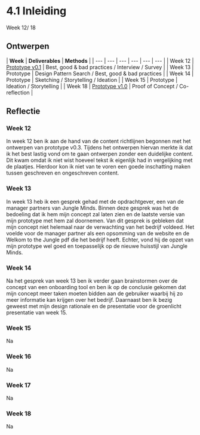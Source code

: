 # 4.1 Inleiding

Week 12/ 18

## Ontwerpen

| **Week** | **Deliverables** | **Methods** |
| --- | --- | --- | --- | --- | --- |
| Week 12 | [Prototype v0.1](prototype-v0.1.md) | Best, good & bad practices / Interview / Survey |
| [​](../3.-concept/inspiratie-patterns.md)Week 13 | Prototype | Design Pattern Search / Best, good & bad practices |
| ​Week 14 | Prototype | Sketching / Storytelling / Ideation |
| ​Week 15 | Prototype | Ideation / Storytelling |
| ​Week 18 | [Prototype v1.0](prototype-v1.0.md) | Proof of Concept / Co-reflection |

## Reflectie 

### Week 12

In week 12 ben ik aan de hand van de content richtlijnen begonnen met het ontwerpen van prototype v0.3. Tijdens het ontwerpen hiervan merkte ik dat ik het best lastig vond om te gaan ontwerpen zonder een duidelijke content. Dit kwam omdat ik niet wist hoeveel tekst ik eigenlijk had in vergelijking met de plaatjes. Hierdoor kon ik niet van te voren een goede inschatting maken tussen geschreven en ongeschreven content. 

### Week 13

In week 13 heb ik een gesprek gehad met de opdrachtgever, een van de manager partners van Jungle Minds. Binnen deze gesprek was het de bedoeling dat ik hem mijn concept zal laten zien en de laatste versie van mijn prototype met hem zal doornemen. Van dit gesprek is gebleken dat mijn concept niet helemaal naar de verwachting van het bedrijf voldeed. Het voelde voor de manager partner als een opsomming van de website en de Welkom to the Jungle pdf die het bedrijf heeft. Echter, vond hij de opzet van mijn prototype wel goed en toepasselijk op de nieuwe huisstijl van Jungle Minds.

### Week 14

Na het gesprek van week 13 ben ik verder gaan brainstormen over de concept van een onboarding tool en ben ik op de conclusie gekomen dat mijn concept meer taken moeten bidden aan de gebruiker waarbij hij zo meer informatie kan krijgen over het bedrijf. Daarnaast ben ik bezig geweest met mijn design rationale en de presentatie voor de groenlicht presentatie van week 15. 

### Week 15

Na 

### Week 16

Na 

### Week 17

Na 

### Week 18

Na 

